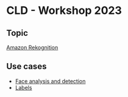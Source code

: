 # CLD - Workshop 2023

## Topic

[Amazon Rekognition](https://aws.amazon.com/rekognition/)

## Use cases

- [Face analysis and detection](https://docs.aws.amazon.com/rekognition/latest/dg/collections.html?pg=ln&sec=ft)
- [Labels](https://docs.aws.amazon.com/rekognition/latest/dg/labels.html?pg=ln&sec=ft)
